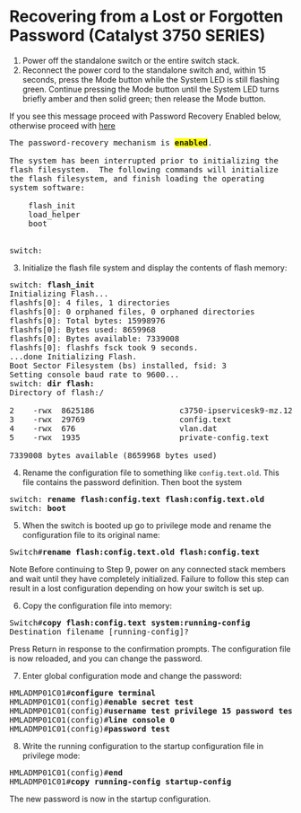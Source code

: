 # Recovering from a Lost or Forgotten Password (Catalyst 3750 SERIES)
1. Power off the standalone switch or the entire switch stack.
2. Reconnect the power cord to the standalone switch and, within 15
seconds, press the Mode button while the System LED is still flashing
green. Continue pressing the Mode button until the System LED turns
briefly amber and then solid green; then release the Mode button.

If you see this message proceed with Password Recovery Enabled below,
otherwise proceed with [here](https://www.cisco.com/c/en/us/td/docs/switches/lan/catalyst3750/software/release/12-2_25_sec/configuration/guide/3750scg/swtrbl.html#wp1090113)

<pre>
The password-recovery mechanism is <span style="font-weight: bold;background-color: #FFFF00">enabled</span>.

The system has been interrupted prior to initializing the
flash filesystem.  The following commands will initialize
the flash filesystem, and finish loading the operating
system software:

    flash_init
    load_helper
    boot


switch:
</pre>

3. Initialize the flash file system and display the contents of flash
memory:
<pre>
switch: <b>flash_init</b>
Initializing Flash...
flashfs[0]: 4 files, 1 directories
flashfs[0]: 0 orphaned files, 0 orphaned directories
flashfs[0]: Total bytes: 15998976
flashfs[0]: Bytes used: 8659968
flashfs[0]: Bytes available: 7339008
flashfs[0]: flashfs fsck took 9 seconds.
...done Initializing Flash.
Boot Sector Filesystem (bs) installed, fsid: 3
Setting console baud rate to 9600...
switch: <b>dir flash:</b>
Directory of flash:/

2    -rwx  8625186   <date>               c3750-ipservicesk9-mz.122-35.SE2.bin
3    -rwx  29769     <date>               config.text
4    -rwx  676       <date>               vlan.dat
5    -rwx  1935      <date>               private-config.text

7339008 bytes available (8659968 bytes used)
</pre>

4. Rename the configuration file to something like `config.text.old`.
This file contains the password definition. Then boot the system
<pre>
switch: <b>rename flash:config.text flash:config.text.old</b>
switch: <b>boot</b></pre>

5. When the switch is booted up go to privilege mode and rename the
configuration file to its original name:
<pre>
Switch#<b>rename flash:config.text.old flash:config.text</b></pre>

Note Before continuing to Step 9, power on any connected stack members
and wait until they have completely initialized. Failure to follow this step can result in a lost configuration depending on how your switch is set up.

6. Copy the configuration file into memory:
<pre>
Switch#<b>copy flash:config.text system:running-config</b>
Destination filename [running-config]?
</pre>

Press Return in response to the confirmation prompts.
The configuration file is now reloaded, and you can change the password.

7. Enter global configuration mode and change the password:
<pre>
HMLADMP01C01#<b>configure terminal</b>
HMLADMP01C01(config)#<b>enable secret test</b>
HMLADMP01C01(config)#<b>username test privilege 15 password test</b>
HMLADMP01C01(config)#<b>line console 0</b>
HMLADMP01C01(config)#<b>password test</b></pre>

8. Write the running configuration to the startup configuration file in
privilege mode:
<pre>
HMLADMP01C01(config)#<b>end</b>
HMLADMP01C01#<b>copy running-config startup-config</b></pre>
The new password is now in the startup configuration.